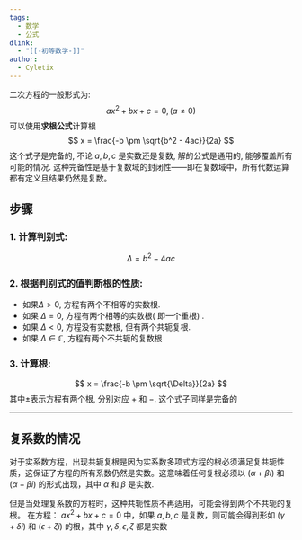 ```yaml
---
tags:
  - 数学
  - 公式
dlink:
  - "[[-初等数学-]]"
author:
  - Cyletix
---
```

二次方程的一般形式为: 
$$ ax^2 + bx + c = 0 ,(a \neq 0)$$
可以使用**求根公式**计算根
$$ x = \frac{-b \pm \sqrt{b^2 - 4ac}}{2a} $$
这个式子是完备的, 不论 $a,b,c$ 是实数还是复数, 解的公式是通用的, 能够覆盖所有可能的情况. 这种完备性是基于复数域的封闭性——即在复数域中，所有代数运算都有定义且结果仍然是复数。


## 步骤

### 1. **计算判别式**: 
$$\Delta=b^2 - 4ac$$
### 2. **根据判别式的值判断根的性质**: 
   - 如果$\Delta > 0$, 方程有两个不相等的实数根. 
   - 如果 $\Delta = 0$, 方程有两个相等的实数根( 即一个重根) . 
   - 如果 $\Delta < 0$, 方程没有实数根, 但有两个共轭复根. 
   - 如果 $\Delta\in \mathbb{C}$, 方程有两个不共轭的复数根
### 3. **计算根**: 
$$ x = \frac{-b \pm \sqrt{\Delta}}{2a} $$
其中$\pm$表示方程有两个根, 分别对应 $+$ 和 $-$. 这个式子同样是完备的

---
## 复系数的情况

对于实系数方程，出现共轭复根是因为实系数多项式方程的根必须满足复共轭性质，这保证了方程的所有系数仍然是实数。这意味着任何复根必须以 $(\alpha + \beta i)$ 和 $(\alpha - \beta i)$ 的形式出现，其中 $\alpha$ 和 $\beta$ 是实数. 

但是当处理复系数的方程时，这种共轭性质不再适用，可能会得到两个不共轭的复根。
在方程： $ax^2+bx+c=0$ 中，如果 $a, b, c$ 是复数，则可能会得到形如 $(\gamma + \delta i)$ 和 $(\epsilon + \zeta i)$ 的根，其中 $\gamma, \delta, \epsilon, \zeta$ 都是实数

